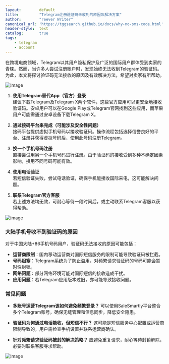 ```yaml
---
layout:        default
title:         "Telegram注册验证码未收到的原因及解决方案"
author:        "reever Writer"
canonical_url: 'https://tggsearch.github.io/docs/why-no-sms-code.html'
header-style:  text
catalog:       true
tags:
    - telegram
    - account
---
```


在跨境电商领域，Telegram以其用户隐私保护及广泛的国际用户群体受到卖家的青睐。然而，当许多人尝试注册账户时，发现始终无法收到Telegram的验证码。为此，本文将探讨验证码无法接收的原因及有效解决方法，希望对卖家有所帮助。

![image](https://cdn.jsdelivr.net/gh/muskcoins/muskcoins.github.io@master/assets/images/generated/embeddedim_2025-05-21_66cef58e0c0af_0.webp)

1. **使用Telegram替代App（官方）登录**  
建议下载Telegram及Telegram X两个软件，这些官方应用可以更安全地接收验证码。安卓用户可以在Google Play或Telegram官网找到这些应用，而苹果用户可能需通过安卓设备下载Telegram X。

2. **通过接码平台来完成（可能涉及安全性问题）**  
接码平台提供虚拟手机号码以接收验证码。操作流程包括选择信誉良好的平台、注册并获得虚拟号码后，使用此号码注册Telegram。

3. **换一个手机号码注册**  
直接尝试用另一个手机号码进行注册。由于验证码的接收受到多种不确定因素影响，换用不同号码可能有效。

4. **使用电话验证**  
若短信验证失败，尝试电话验证，确保手机能接收国际来电，这可能解决问题。

5. **联系Telegram官方客服**  
若上述方法均无效，可耐心等待一段时间后，或主动联系Telegram客服以获得帮助。

![image](https://cdn.jsdelivr.net/gh/muskcoins/muskcoins.github.io@master/assets/images/generated/embeddedim_2025-05-21_load_img_1.png)

### 大陆手机号收不到验证码的原因  
对于中国大陆+86手机号码用户，验证码无法接收的原因可能包括：

- **运营商限制**：国内移动运营商对国际短信服务的限制可能导致验证码被拦截。
- **号码阻塞**：Telegram系统为了防止滥用，对频繁请求验证码的号码可能会暂时性封锁。
- **网络问题**：部分网络环境可能对国际短信的接收造成干扰。
- **应用问题**：若Telegram应用版本过旧，亦可能导致接收问题。

### 常见问题  
- **多账号运营Telegram该如何避免频繁登录？**
可以使用SaleSmartly平台整合多个Telegram账号，确保无缝管理和信息同步，降低安全隐患。

- **验证码为何通过电话能收，但短信不行？**
这可能是短信服务中心配置或运营商限制导致的，用户需检查手机设置并联系运营商确认。

- **针对频繁请求验证码被封的解决策略？**
应避免重复请求，耐心等待封锁解除，必要时联系客服寻求帮助。

![image](https://cdn.jsdelivr.net/gh/muskcoins/muskcoins.github.io@master/assets/images/generated/embeddedim_2025-05-21_load_img_1.png)
